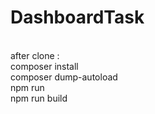 # DashboardTask
<br>
after clone : 
<br>
composer install
<br>
composer dump-autoload
<br>
npm run
<br>
npm run build

